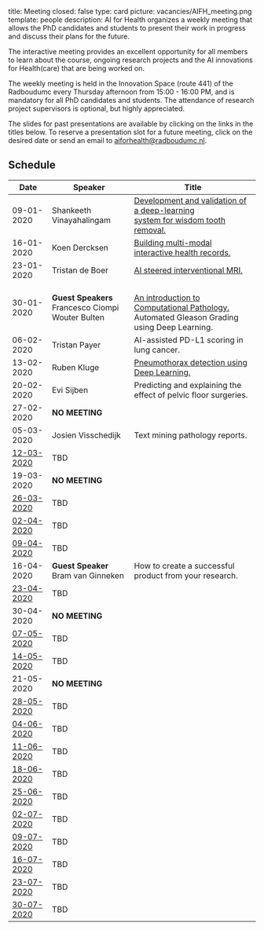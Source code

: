 title: Meeting 
closed: false 
type: card 
picture: vacancies/AIFH_meeting.png 
template: people 
description: AI for Health organizes a weekly meeting that allows the PhD candidates and students to present their work in progress and discuss their plans for the future.

The interactive meeting provides an excellent opportunity for all members to learn about the course, ongoing research projects and the AI innovations for Health(care) that are being worked on. 

The weekly meeting is held in the Innovation Space (route 441) of the Radboudumc every Thursday afternoon from 15:00 - 16:00 PM, and is mandatory for all PhD candidates and students. The attendance of research project supervisors is optional, but highly appreciated. 

The slides for past presentations are available by clicking on the links in the titles below. To reserve a presentation slot for a future meeting, click on the desired date or send an email to [aiforhealth@radboudumc.nl](mailto:aiforhealth@radboudumc.nl).

## Schedule

| Date    | Speaker           |   Title    |
| --------        |    ----  |          --- |
| 09-01-2020      | Shankeeth Vinayahalingam       | [Development and validation of a deep-learning <br> system for wisdom tooth removal.](https://drive.google.com/open?id=14EI95gwzb2WojLpZGzk0t8oJvmGu8LuI)   |
| 16-01-2020   | Koen Dercksen        | [Building multi-modal interactive health records.](https://drive.google.com/open?id=1iF8OF520Tze2YGY6hLcQem0ticioMU8J)      |
| 23-01-2020   | Tristan de Boer   | [AI steered interventional MRI.](https://drive.google.com/open?id=18MnSThorfFcqJIq5z8Qwr0UT4rAjg9fr)       |
| 30-01-2020   | **Guest Speakers** <br> Francesco Ciompi <br> Wouter Bulten   |  <br> [An introduction to Computational Pathology.](https://drive.google.com/open?id=1IE_COqyU5KDI4smXUZPwaAj1MKYKIK7b) <br> Automated Gleason Grading using Deep Learning.    |
| 06-02-2020   | Tristan Payer   | AI-assisted PD-L1 scoring in lung cancer.       |
| 13-02-2020   | Ruben Kluge  | [Pneumothorax detection using Deep Learning.](https://drive.google.com/open?id=1ftGLhnryHfIR_ao0QI-MxDxjGWazmKis)  |
| 20-02-2020   | Evi Sijben   | Predicting and explaining the effect of pelvic floor surgeries.  |
| 27-02-2020   | **NO MEETING**  |    |
| 05-03-2020   | Josien Visschedijk   | Text mining pathology reports.  |
| [12-03-2020](mailto:aiforhealth@radboudumc.nl?subject=Presentation%2012-3-2020)   | TBD   |    |
| 19-03-2020   | **NO MEETING**  |     |
| [26-03-2020](mailto:aiforhealth@radboudumc.nl?subject=Presentation%2026-3-2020)   | TBD   |    |
| [02-04-2020](mailto:aiforhealth@radboudumc.nl?subject=Presentation%202-4-2020)   | TBD   |    |
| [09-04-2020](mailto:aiforhealth@radboudumc.nl?subject=Presentation%209-4-2020)   | TBD   |    |
| 16-04-2020  | **Guest Speaker** <br> Bram van Ginneken   |  How to create a successful product from your research.  |
| [23-04-2020](mailto:aiforhealth@radboudumc.nl?subject=Presentation%2023-4-2020)   | TBD   |    |
| 30-04-2020  | **NO MEETING**   |    |
| [07-05-2020](mailto:aiforhealth@radboudumc.nl?subject=Presentation%207-5-2020)   | TBD   |    |
| [14-05-2020](mailto:aiforhealth@radboudumc.nl?subject=Presentation%2014-5-2020)   | TBD   |    |
| 21-05-2020 | **NO MEETING**   |    |
| [28-05-2020](mailto:aiforhealth@radboudumc.nl?subject=Presentation%2028-5-2020)   | TBD   |    |
| [04-06-2020](mailto:aiforhealth@radboudumc.nl?subject=Presentation%204-6-2020)   | TBD   |    |
| [11-06-2020](mailto:aiforhealth@radboudumc.nl?subject=Presentation%2011-6-2020)   | TBD   |    |
| [18-06-2020](mailto:aiforhealth@radboudumc.nl?subject=Presentation%2018-6-2020)   | TBD   |    |
| [25-06-2020](mailto:aiforhealth@radboudumc.nl?subject=Presentation%2025-6-2020)   | TBD   |    |
| [02-07-2020](mailto:aiforhealth@radboudumc.nl?subject=Presentation%202-7-2020)   | TBD   |    |
| [09-07-2020](mailto:aiforhealth@radboudumc.nl?subject=Presentation%209-7-2020)   | TBD   |    |
| [16-07-2020](mailto:aiforhealth@radboudumc.nl?subject=Presentation%2016-7-2020)   | TBD   |    |
| [23-07-2020](mailto:aiforhealth@radboudumc.nl?subject=Presentation%2023-7-2020)   | TBD   |    |
| [30-07-2020](mailto:aiforhealth@radboudumc.nl?subject=Presentation%2030-7-2020)   | TBD   |    |
